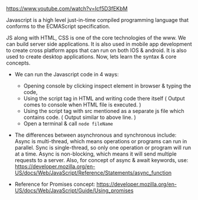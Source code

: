 https://www.youtube.com/watch?v=Icf5D3fEKbM

Javascript is a high level just-in-time compiled programming language that conforms to the ECMAScript specification.

JS along with HTML, CSS is one of the core technologies of the www. We can build server side applications.
It is  also used in mobile app development to create cross platform apps that can run on both IOS & android. It is also used to create desktop applications. 
Now, lets learn the syntax & core concepts.

- We can run the Javascript code in 4 ways:  
  - Opening console by clicking inspect element in browser & typing the code, 
  - Using the script tag in HTML and writing code there itself ( Output comes to console when HTML file is executed. )
  - Using the script tag with src mentioned as a separate js file which contains code. ( Output similar to above line. )
  - Open a terminal & call `node fileName`

- The differences between asynchronous and synchronous include: Async is multi-thread, which means operations or programs can run in parallel. Sync is single-thread, so only one operation or program will run at a time. Async is non-blocking, which means it will send multiple requests to a server. Also, for concept of async & await keywords, use:
https://developer.mozilla.org/en-US/docs/Web/JavaScript/Reference/Statements/async_function

- Reference for Promises concept: https://developer.mozilla.org/en-US/docs/Web/JavaScript/Guide/Using_promises


